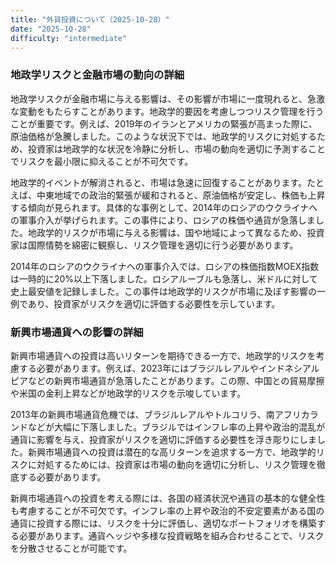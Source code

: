 ```yaml
---
title: "外貨投資について（2025-10-28）"
date: "2025-10-28"
difficulty: "intermediate"
---
```


### 地政学リスクと金融市場の動向の詳細

地政学リスクが金融市場に与える影響は、その影響が市場に一度現れると、急激な変動をもたらすことがあります。地政学的要因を考慮しつつリスク管理を行うことが重要です。例えば、2019年のイランとアメリカの緊張が高まった際に、原油価格が急騰しました。このような状況下では、地政学的リスクに対処するため、投資家は地政学的な状況を冷静に分析し、市場の動向を適切に予測することでリスクを最小限に抑えることが不可欠です。

地政学的イベントが解消されると、市場は急速に回復することがあります。たとえば、中東地域での政治的緊張が緩和されると、原油価格が安定し、株価も上昇する傾向が見られます。具体的な事例として、2014年のロシアのウクライナへの軍事介入が挙げられます。この事件により、ロシアの株価や通貨が急落しました。地政学的リスクが市場に与える影響は、国や地域によって異なるため、投資家は国際情勢を綿密に観察し、リスク管理を適切に行う必要があります。

2014年のロシアのウクライナへの軍事介入では、ロシアの株価指数MOEX指数は一時的に20%以上下落しました。ロシアルーブルも急落し、米ドルに対して史上最安値を記録しました。この事件は地政学的リスクが市場に及ぼす影響の一例であり、投資家がリスクを適切に評価する必要性を示しています。

### 新興市場通貨への影響の詳細

新興市場通貨への投資は高いリターンを期待できる一方で、地政学的リスクを考慮する必要があります。例えば、2023年にはブラジルレアルやインドネシアルピアなどの新興市場通貨が急落したことがあります。この際、中国との貿易摩擦や米国の金利上昇などが地政学的リスクを示唆しています。

2013年の新興市場通貨危機では、ブラジルレアルやトルコリラ、南アフリカランドなどが大幅に下落しました。ブラジルではインフレ率の上昇や政治的混乱が通貨に影響を与え、投資家がリスクを適切に評価する必要性を浮き彫りにしました。新興市場通貨への投資は潜在的な高リターンを追求する一方で、地政学的リスクに対処するためには、投資家は市場の動向を適切に分析し、リスク管理を徹底する必要があります。

新興市場通貨への投資を考える際には、各国の経済状況や通貨の基本的な健全性も考慮することが不可欠です。インフレ率の上昇や政治的不安定要素がある国の通貨に投資する際には、リスクを十分に評価し、適切なポートフォリオを構築する必要があります。通貨ヘッジや多様な投資戦略を組み合わせることで、リスクを分散させることが可能です。
